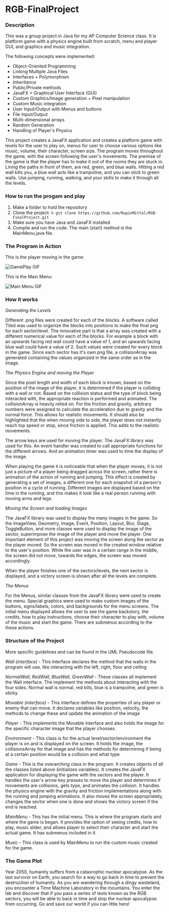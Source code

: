 # RGB-FinalProject

### Description

This was a group project in Java for my AP Computer Science class. It is platform game with a physics engine built from scratch, menu and player GUI, and graphics and music integration. 

The following concepts were implemented:

* Object-Oriented Programming
* Linking Multiple Java Files
* Interfaces + Polymorphism
* Inheritance
* Public/Private methods
* JavaFX + Graphical User Interface (GUI)
* Custom Graphics/Image generation + Pixel manipulation
* Custom Music integration
* User Input/Output with Menus and buttons
* File Input/Output
* Multi-dimensional arrays
* Random Generation
* Handling of Player's Physics

This project creates a JavaFX application and creates a platform game with levels for the user to play on, 
menus for user to choose various options like music, volume, their character, screen size. The program moves throughout the game, 
with the screen following the user's movements. The premise of the game is that the player has to make it out 
of the rooms they are stuck in. Lining the paths in front of them, are red, green, and blue walls. Hitting a red wall kills you, 
a blue wall acts like a trampoline, and you can stick to green walls. Use jumping, running, walking, and your skills to make it 
through all the levels. 

### How to run the progam and play

1. Make a folder to hold the repository
2. Clone the project: ```% git clone https://github.com/RupinMittal/RGB-FinalProject.git```
3. Make sure you have Java and JavaFX installed
4. Compile and run the code. The main (start) method is the MainMenu.java file.

### The Program in Action

This is the player moving in the game:

![GamePlay GIF](https://github.com/RupinMittal/RGB-FinalProject/blob/master/RGB-GamePlay.gif)

This is the Main Menu:

![Main Menu GIF](https://github.com/RupinMittal/RGB-FinalProject/blob/master/RGB-Menu.gif)

### How it works

*Generating the Levels*

Different .png files were created for each of the blocks. A software called Tiled was used to organize the blocks 
into positions to make the final png for each sector/level. The innovative part is that a array was created with a different 
numerical value for each of the blocks. For example a block with an upwards facing red wall could have a value of 1, and an 
upwards facing blue wall could have a value of 2. Such values were created for every block in the game. Since each sector has it's 
own png file, a collisionArray was generated containing the values organized in the same order as in the image. 

*The Physics Engine and moving the Player*

Since the pixel length and width of each block is known, based on the position of the image of the player, it is determined if the player 
is colliding with a wall or not. Based on the collision status and the type of block being interacted with, the appropriate reaction 
is performed and animated. The collisionArray is heavily relied on. For the friction and gravity, arbitrary numbers were assigned to calculate 
the acceleration due to gravity and the normal force. This allows for realistic movements. It should also be highlighted that the when moving 
side to side, the player does not instantly reach top speed or stop, since friction is applied. This adds to the realistic movements.

The arrow keys are used for moving the player. The JavaFX library was used for this. An event handler was created to call 
appropriate functions for the different arrows. And an animation timer was used to time the display of the image. 

When playing the game it is noticeable that when the player moves, it is not just a picture of a player being dragged across the 
screen, rather there is animation of the action of running and jumping. This effect is created by generating a set of images, a different one
for each snapshot of a person's position in a cycle of running. Different images are displayed based on the time in the running, and this 
makes it look like a real person running with moving arms and legs. 

*Moving the Screen and loading Images*

The JavaFX library was used to display the many images in the game. So the ImageView, Geometry, Image, Event, Position, Layout, Blur, Stage, ToggleButton, 
and more classes were used to display the image of the sector, superimpose the image of the player and move the player. One important 
element of this project was moving the screen along the sector as the player moved. So the screen was moved in the created window 
relative to the user's position. While the user was in a certain range in the middle, the screen did not move, towards the edges, the 
screen was moved accordingly.

When the player finishes one of the sectors/levels, the next sector is displayed, and a victory screen is shown after all the levels are complete.

*The Menus*

For the Menus, similar classes from the JavaFX library were used to create the menu. Special graphics were used to make custom images of the buttons, 
signs/labels, colors, and backgrounds for the menu screens. The initial menu displayed allows the user to see the game backstory, 
the credits, how to play instructions, choose their character to play with, volume of the music and start the game. There are submenus according to 
the these actions. 

### Structure of the Project

More specific guidelines and can be found in the UML Pseudocode file.

*Wall (interface)* - This interface declares the method that the walls in the program will use, like interacting with the left, right, floor and ceiling

*NormalWall, RedWall, BlueWall, GreenWall* - These classes all implement the Wall interface. The implement the methods about interacting with the four sides.
Normal wall is normal, red kills, blue is a trampoline, and green is sticky.

*Movable (interface)* - This interface defines the properties of any player or enemy that can move. It declares variables like position, velocity, the methods to 
change these and update the animation of the image

*Player* - This implements the Movable interface and also holds the image for the specific character image that the player chooses.

*Environment* - This class is for the actual level/sector/environment the player is on and is displayed on the screen. It holds the image, the collisionsArray for 
that image and has the methods for determining if being at a certain position would be a collision and what type

*Game* - This is the overarching class in the program. It creates objects of all the classes listed above (initializes variables). It creates the JavaFX application for displaying the game with the sectors and the player. It handles the user's arrow key presses to move the player and determines if movements are collisions, gets type, and animates the collision. It handles the physics engine with the gravity and friction implementations along with the running and jumping animations. It also moves the screen appropriately, changes the sector when one is done and shows the victory screen if the end is reached. 

*MainMenu* - This has the initial menu. This is where the program starts and where the game is began. It provides the option of seeing credits, how to play, music slider, and allows player to select their character and start the actual game. It has submenus included in it. 

*Music* - This class is used by MainMenu to run the custom music created for the game.

### The Game Plot

Year 2050, humanity suffers from a catasrophic nuclear apocalypse. As the last survivor on Earth, you search for a way to go 
back in time to prevent the destruction of humanity. As you are wandering through a dingy wasteland, you encounter a Time Machine 
Laboratory in the mountains. You enter the lab and discover that if you pass a series of tests known as the RGB sectors, you will be able to back in 
time and stop the nuclear apocalypse from occurring. Go and save our world if you can little hero!
